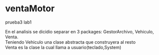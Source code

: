 # ventaMotor
prueba3 lab1

En el analisis se dicidio separar en 3 packages: GestorArchivo, Vehiculo, Venta.  
Teniendo Vehiculo una clase abstracta que construyera al resto  
Venta es la clase la cual llama a usuario(teclado,System)  
